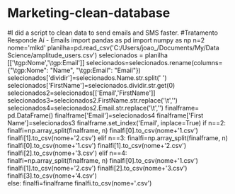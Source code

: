 # Marketing-clean-database
#I did a script to clean data to send emails and SMS faster.
#Tratamento Responde Aí - Emails
import pandas as pd
import numpy as np
n=2
nome='mlkd'
planilha=pd.read_csv('C:/Users/joao_/Documents/My/Data Science/amplitude_users.csv')
selecionados = planilha [['\tgp:Nome','\tgp:Email']]
selecionados=selecionados.rename(columns={"\tgp:Nome": "Name", "\tgp:Email": "Email"})
selecionados['dividir']=selecionados.Name.str.split(' ')
selecionados['FirstName']=selecionados.dividir.str.get(0)
selecionados2=selecionados[['Email','FirstName']]
selecionados3=selecionados2.FirstName.str.replace('\t','')
selecionados4=selecionados2.Email.str.replace('\t','')
finalframe= pd.DataFrame()
finalframe['Email']=selecionados4
finalframe['First Name']=selecionados3
finalframe.set_index('Email', inplace=True)
if n==2:
    finalfi=np.array_split(finalframe, n)
    finalfi[0].to_csv(nome+'1.csv')
    finalfi[1].to_csv(nome+'2.csv')
elif n==3:
    finalfi=np.array_split(finalframe, n)
    finalfi[0].to_csv(nome+'1.csv')
    finalfi[1].to_csv(nome+'2.csv')
    finalfi[2].to_csv(nome+'3.csv')
elif n==4:   
    finalfi=np.array_split(finalframe, n)
    finalfi[0].to_csv(nome+'1.csv')
    finalfi[1].to_csv(nome+'2.csv')
    finalfi[2].to_csv(nome+'3.csv')
    finalfi[3].to_csv(nome+'4.csv')    
else:
    finalfi=finalframe
    finalfi.to_csv(nome+'.csv')

